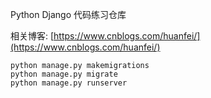 Python Django 代码练习仓库

相关博客: [https://www.cnblogs.com/huanfei/](https://www.cnblogs.com/huanfei/)

```
python manage.py makemigrations
python manage.py migrate
python manage.py runserver
```